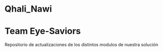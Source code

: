 # Qhali_Nawi
# Team Eye-Saviors
Repositorio de actualizaciones de los distintos modulos de nuestra solución

